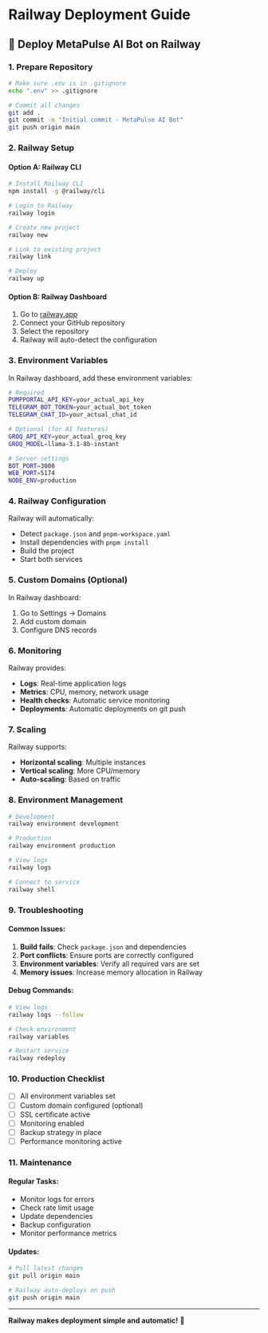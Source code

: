 # Railway Deployment Guide

## 🚀 Deploy MetaPulse AI Bot on Railway

### 1. Prepare Repository
```bash
# Make sure .env is in .gitignore
echo ".env" >> .gitignore

# Commit all changes
git add .
git commit -m "Initial commit - MetaPulse AI Bot"
git push origin main
```

### 2. Railway Setup

#### Option A: Railway CLI
```bash
# Install Railway CLI
npm install -g @railway/cli

# Login to Railway
railway login

# Create new project
railway new

# Link to existing project
railway link

# Deploy
railway up
```

#### Option B: Railway Dashboard
1. Go to [railway.app](https://railway.app)
2. Connect your GitHub repository
3. Select the repository
4. Railway will auto-detect the configuration

### 3. Environment Variables

In Railway dashboard, add these environment variables:

```bash
# Required
PUMPPORTAL_API_KEY=your_actual_api_key
TELEGRAM_BOT_TOKEN=your_actual_bot_token
TELEGRAM_CHAT_ID=your_actual_chat_id

# Optional (for AI features)
GROQ_API_KEY=your_actual_groq_key
GROQ_MODEL=llama-3.1-8b-instant

# Server settings
BOT_PORT=3000
WEB_PORT=5174
NODE_ENV=production
```

### 4. Railway Configuration

Railway will automatically:
- Detect `package.json` and `pnpm-workspace.yaml`
- Install dependencies with `pnpm install`
- Build the project
- Start both services

### 5. Custom Domains (Optional)

In Railway dashboard:
1. Go to Settings → Domains
2. Add custom domain
3. Configure DNS records

### 6. Monitoring

Railway provides:
- **Logs**: Real-time application logs
- **Metrics**: CPU, memory, network usage
- **Health checks**: Automatic service monitoring
- **Deployments**: Automatic deployments on git push

### 7. Scaling

Railway supports:
- **Horizontal scaling**: Multiple instances
- **Vertical scaling**: More CPU/memory
- **Auto-scaling**: Based on traffic

### 8. Environment Management

```bash
# Development
railway environment development

# Production
railway environment production

# View logs
railway logs

# Connect to service
railway shell
```

### 9. Troubleshooting

#### Common Issues:
1. **Build fails**: Check `package.json` and dependencies
2. **Port conflicts**: Ensure ports are correctly configured
3. **Environment variables**: Verify all required vars are set
4. **Memory issues**: Increase memory allocation in Railway

#### Debug Commands:
```bash
# View logs
railway logs --follow

# Check environment
railway variables

# Restart service
railway redeploy
```

### 10. Production Checklist

- [ ] All environment variables set
- [ ] Custom domain configured (optional)
- [ ] SSL certificate active
- [ ] Monitoring enabled
- [ ] Backup strategy in place
- [ ] Performance monitoring active

### 11. Maintenance

#### Regular Tasks:
- Monitor logs for errors
- Check rate limit usage
- Update dependencies
- Backup configuration
- Monitor performance metrics

#### Updates:
```bash
# Pull latest changes
git pull origin main

# Railway auto-deploys on push
git push origin main
```

---

**Railway makes deployment simple and automatic!** 🚀
